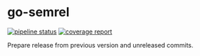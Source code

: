 # go-semrel

[![pipeline status](https://gitlab.com/juhani/go-semrel/badges/master/pipeline.svg)](https://gitlab.com/juhani/go-semrel/commits/master)
[![coverage report](https://gitlab.com/juhani/go-semrel/badges/master/coverage.svg)](https://gitlab.com/juhani/go-semrel/commits/master)

Prepare release from previous version and unreleased commits.